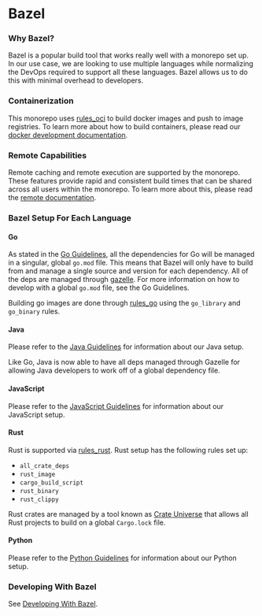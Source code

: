 # Bazel

### Why Bazel?

Bazel is a popular build tool that works really well with a monorepo set up. In our use case,
we are looking to use multiple languages while normalizing the DevOps required to support all
these languages. Bazel allows us to do this with minimal overhead to developers. 

### Containerization

This monorepo uses [rules_oci](https://github.com/bazel-contrib/rules_oci/) to build docker
images and push to image registries. To learn more about how to build containers, please read our [docker development documentation](/docs/development/docker). 

### Remote Capabilities

Remote caching and remote execution are supported by the monorepo. These features provide rapid and consistent build times that can be shared across all users within the monorepo. To learn more about this, please read the [remote documentation](/docs/development/bazel/remote.md). 

### Bazel Setup For Each Language

#### Go

As stated in the [Go Guidelines](/docs/development/go/README.md#dependencies-and-gomod), all the dependencies
for Go will be managed in a singular, global `go.mod` file. This means that Bazel will only have to 
build from and manage a single source and version for each dependency. All of the deps are managed
through [gazelle](https://github.com/bazelbuild/bazel-gazelle). For more information on how to develop
with a global `go.mod` file, see the Go Guidelines.

Building go images are done through [rules_go](https://github.com/bazelbuild/rules_go) using the 
`go_library` and `go_binary` rules. 

#### Java

Please refer to the [Java Guidelines](/docs/development/java/README.md) for
information about our Java setup.

Like Go, Java is now able to have all deps managed through Gazelle for allowing
Java developers to work off of a global dependency file.

#### JavaScript

Please refer to
the [JavaScript Guidelines](/docs/development/javascript/README.md)
for information about our JavaScript setup.

#### Rust

Rust is supported via [rules_rust](https://github.com/bazelbuild/rules_rust).
Rust setup has the following rules set up:

* `all_crate_deps`
* `rust_image`
* `cargo_build_script`
* `rust_binary`
* `rust_clippy`

Rust crates are managed by a tool known
as [Crate Universe](https://bazelbuild.github.io/rules_rust/crate_universe.html)
that allows all Rust projects to build on a global `Cargo.lock` file.

#### Python

Please refer to the [Python Guidelines](/docs/development/python/README.md) for
information about our Python setup.

<!-- 
TODO: Add testing docs here
https://jira.tri-ad.tech/browse/WCMDO-62

TODO: When we add protobufs, also add docs here
https://jira.tri-ad.tech/browse/WCMDO-63
-->

### Developing With Bazel

See [Developing With Bazel](../../development/bazel/README.md).